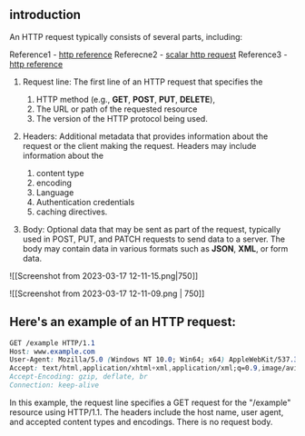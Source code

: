 ## introduction

An HTTP request typically consists of several parts, including:

Reference1 - [http reference](https://www.webdevdrops.com/en/http-primer-for-frontend-developers-f091a2070637/)
Referecne2 - [scalar http request](https://www.scaler.com/topics/computer-network/hypertext-transfer-protocol/)
Reference3 - [http reference](https://www.realisable.co.uk/support/documentation/iman-user-guide/DataConcepts/WebRequestAnatomy.htm)

1. Request line: The first line of an HTTP request that specifies the 
	1. HTTP method (e.g., **GET**, **POST**, **PUT**, **DELETE**), 
	2. The URL or path of the requested resource
	3. The version of the HTTP protocol being used.
    
2. Headers: Additional metadata that provides information about the request or the client making the request. Headers may include information about the 
	1. content type
	2. encoding
	3. Language
	4. Authentication credentials
	5. caching directives.
    
3. Body: Optional data that may be sent as part of the request, typically used in POST, PUT, and PATCH requests to send data to a server. The body may contain data in various formats such as **JSON**, **XML**, or form data.

![[Screenshot from 2023-03-17 12-11-15.png|750]]

![[Screenshot from 2023-03-17 12-11-09.png | 750]]

## Here's an example of an HTTP request:

```css
GET /example HTTP/1.1
Host: www.example.com
User-Agent: Mozilla/5.0 (Windows NT 10.0; Win64; x64) AppleWebKit/537.36 (KHTML, like Gecko) Chrome/97.0.4692.99 Safari/537.36
Accept: text/html,application/xhtml+xml,application/xml;q=0.9,image/avif,image/webp,image/apng,*/*;q=0.8,application/signed-exchange;v=b3;q=0.9
Accept-Encoding: gzip, deflate, br
Connection: keep-alive
```

In this example, the request line specifies a GET request for the "/example" resource using HTTP/1.1. The headers include the host name, user agent, and accepted content types and encodings. There is no request body.

